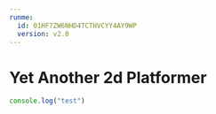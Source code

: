 ```yaml
---
runme:
  id: 01HF7ZW6NHD4TCTHVCYY4AY9WP
  version: v2.0
---
```


# Yet Another 2d Platformer

```javascript {"vsls_cell_id":"3fe87f17-6339-4ce8-808e-5f39bc24b5a0"}
console.log("test")
```
